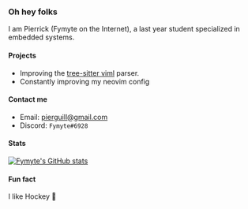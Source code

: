 ### Oh hey folks
I am Pierrick (Fymyte on the Internet), a last year student specialized in embedded systems.

#### Projects
- Improving the [tree-sitter viml](https://github.com/vigoux/tree-sitter-viml) parser.
- Constantly improving my neovim config

#### Contact me
- Email: pierguill@gmail.com
- Discord: `Fymyte#6928` 

#### Stats
[![Fymyte's GitHub stats](https://github-readme-stats.vercel.app/api?username=Fymyte&count_private=true&show_icons=true&theme=onedark&include_all_commits=true)](https://github.com/anuraghazra/github-readme-stats)

#### Fun fact
I like Hockey 🏒
